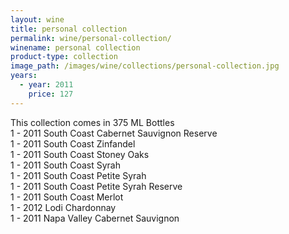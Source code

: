 ```yaml
---
layout: wine
title: personal collection
permalink: wine/personal-collection/
winename: personal collection
product-type: collection
image_path: /images/wine/collections/personal-collection.jpg
years:
  - year: 2011
    price: 127
---
```



This collection comes in 375 ML Bottles
<br>1 - 2011 South Coast Cabernet Sauvignon Reserve
<br>1 - 2011 South Coast Zinfandel
<br>1 - 2011 South Coast Stoney Oaks
<br>1 - 2011 South Coast Syrah
<br>1 - 2011 South Coast Petite Syrah
<br>1 - 2011 South Coast Petite Syrah Reserve
<br>1 - 2011 South Coast Merlot
<br>1 - 2012 Lodi Chardonnay
<br>1 - 2011 Napa Valley Cabernet Sauvignon